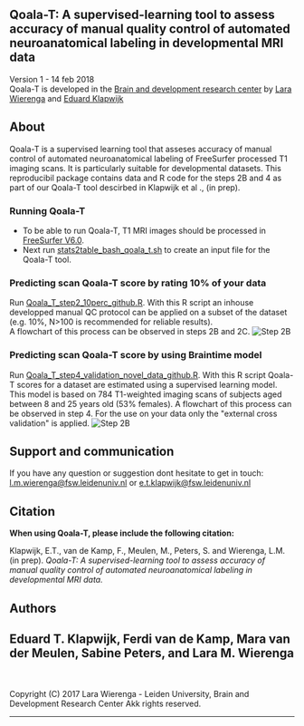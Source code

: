 ## Qoala-T: A supervised-learning tool to assess accuracy of manual quality control of automated neuroanatomical labeling in developmental MRI data

Version 1 - 14 feb 2018 <br />
Qoala-T is developed in the [Brain and development research center](https://www.brainanddevelopmentlab.nl) by [Lara Wierenga](https://www.brainanddevelopmentlab.nl/index.php/people/post-docs/181-post-doctoral-researchers/273-lara-wierenga) and [Eduard Klapwijk](https://www.brainanddevelopmentlab.nl/index.php/people/post-docs/181-post-doctoral-researchers/287-eduard-klapwijk)

About
-----
Qoala-T is a supervised learning tool that asseses accuracy of manual control of automated neuroanatomical labeling of FreeSurfer processed T1 imaging scans. It is particularly suitable for developmental datasets. 
This reproducibil package contains data and R code for the steps 2B and 4 as part of our Qoala-T tool descirbed in Klapwijk et al ., (in prep).  

### Running Qoala-T
- To be able to run Qoala-T, T1 MRI images should be processed in [FreeSurfer V6.0](https://surfer.nmr.mgh.harvard.edu/fswiki/DownloadAndInstall). 
- Next run [stats2table_bash_qoala_t.sh](https://github.com/larawierenga/Qoala-T-under-construction/blob/master/stats2table_bash_qoala_t.sh) to create an input file for the Qoala-T tool. 

### Predicting scan Qoala-T score by rating 10% of your data
Run [Qoala_T_step2_10perc_github.R](https://github.com/larawierenga/Qoala-T-under-construction/blob/master/Qoala_T_step2_10perc_github.R).
With this R script an inhouse developped manual QC protocol can be applied on a subset of the dataset (e.g. 10%, N>100 is recommended for reliable results).  
A flowchart of this process can be observed in steps 2B and 2C. 
![Step 2B](https://github.com/larawierenga/Qoala-T-under-construction/blob/master/Figure1_flowchart_step2%20copy.jpg "Step 2B")

### Predicting scan Qoala-T score by using Braintime model
Run [Qoala_T_step4_validation_novel_data_github.R](https://github.com/larawierenga/Qoala-T-under-construction/blob/master/Qoala_T_step4_validation_novel_data_github.R).
With this R script Qoala-T scores for a dataset are estimated using a supervised learning model. This model is based on 784 T1-weighted imaging scans of subjects aged between 8 and 25 years old (53% females). 
A flowchart of this process can be observed in step 4. For the use on your data only the "external cross validation" is applied. 
![Step 2B](https://github.com/larawierenga/Qoala-T-under-construction/blob/master/Figure1_flowchart_step4%20copy.jpg "Step 4")


Support and communication
-------------------------
If you have any question or suggestion dont hesitate to get in touch:
<l.m.wierenga@fsw.leidenuniv.nl> or <e.t.klapwijk@fsw.leidenuniv.nl>


Citation
--------
**When using Qoala-T, please include the following citation:**

Klapwijk, E.T., van de Kamp, F., Meulen, M., Peters, S. and Wierenga, L.M. (in prep). *Qoala-T: A supervised-learning tool to assess accuracy of manual quality control of automated neuroanatomical labeling in developmental MRI data.*


Authors
-------
Eduard T. Klapwijk, Ferdi van de Kamp, Mara van der Meulen, Sabine Peters, and Lara M. Wierenga
-------
<br />
<br />
Copyright (C) 2017 Lara Wierenga - Leiden University, Brain and Development Research Center
Akk rights reserved.

----


